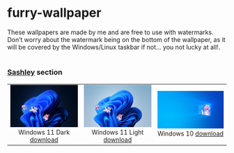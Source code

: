 # furry-wallpaper
These wallpapers are made by me and are free to use with watermarks. Don’t worry about the watermark being on the bottom of the wallpaper, as it will be covered by the Windows/Linux taskbar if not... you not lucky at all!.
#
### [Sashley](https://www.youtube.com/@sashley) section
|      |      |      |
| :----: | :----: | :----: |
|![](https://raw.githubusercontent.com/TukangM/furry-wallpaper/main/sashley/img0_3840-2160W11-dark.jpg)Windows 11 Dark [download](https://raw.githubusercontent.com/TukangM/furry-wallpaper/main/sashley/img0_3840-2160W11-dark.jpg)|![](https://raw.githubusercontent.com/TukangM/furry-wallpaper/main/sashley/img0_3840x2160%20W11%20wm.jpg)Windows 11 Light [download](https://raw.githubusercontent.com/TukangM/furry-wallpaper/main/sashley/img0_3840x2160%20W11%20wm.jpg)|![](https://raw.githubusercontent.com/TukangM/furry-wallpaper/main/sashley/img0_3840x2160%20wm.jpg)Windows 10 [download](https://raw.githubusercontent.com/TukangM/furry-wallpaper/main/sashley/img0_3840x2160%20wm.jpg)
